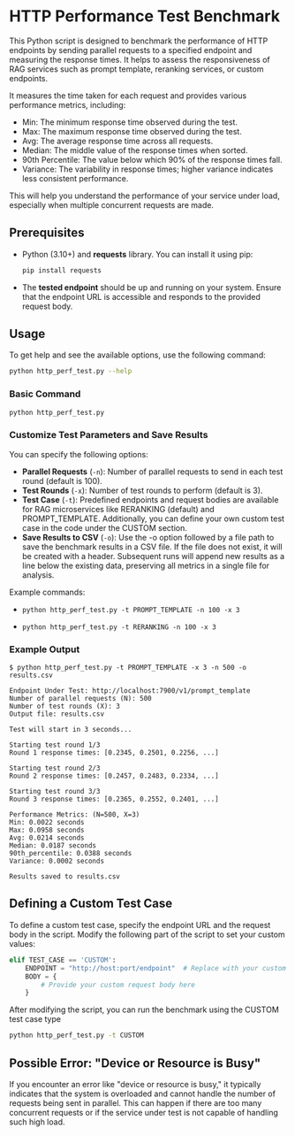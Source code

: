 # HTTP Performance Test Benchmark

This Python script is designed to benchmark the performance of HTTP endpoints by sending parallel requests to a specified endpoint and measuring the response times. It helps to assess the responsiveness of RAG services such as prompt template, reranking services, or custom endpoints.

It measures the time taken for each request and provides various performance metrics, including:
 - Min: The minimum response time observed during the test.
 - Max: The maximum response time observed during the test.
 - Avg: The average response time across all requests.
 - Median: The middle value of the response times when sorted.
 - 90th Percentile: The value below which 90% of the response times fall.
 - Variance: The variability in response times; higher variance indicates less consistent performance.

This will help you understand the performance of your service under load, especially when multiple concurrent requests are made.

## Prerequisites
 - Python (3.10+) and **requests** library. You can install it using pip:

    ```bash
    pip install requests
    ```
- The **tested endpoint** should be up and running on your system. Ensure that the endpoint URL is accessible and responds to the provided request body.

## Usage

To get help and see the available options, use the following command:

```bash
python http_perf_test.py --help
```

### Basic Command
```bash
python http_perf_test.py
```

### Customize Test Parameters and Save Results
You can specify the following options:
 - **Parallel Requests** (`-n`): Number of parallel requests to send in each test round (default is 100).
 - **Test Rounds** (`-x`): Number of test rounds to perform (default is 3).
 - **Test Case** (`-t`): Predefined endpoints and request bodies are available for RAG microservices like RERANKING (default) and PROMPT_TEMPLATE. Additionally, you can define your own custom test case in the code under the CUSTOM section. 
 - **Save Results to CSV** (`-o`): Use the -o option followed by a file path to save the benchmark results in a CSV file. If the file does not exist, it will be created with a header. Subsequent runs will append new results as a line below the existing data, preserving all metrics in a single file for analysis.

Example commands:
 - ```python http_perf_test.py -t PROMPT_TEMPLATE -n 100 -x 3```

 - ```python http_perf_test.py -t RERANKING -n 100 -x 3```


 ### Example Output
```
$ python http_perf_test.py -t PROMPT_TEMPLATE -x 3 -n 500 -o results.csv

Endpoint Under Test: http://localhost:7900/v1/prompt_template
Number of parallel requests (N): 500
Number of test rounds (X): 3
Output file: results.csv

Test will start in 3 seconds...

Starting test round 1/3
Round 1 response times: [0.2345, 0.2501, 0.2256, ...]

Starting test round 2/3
Round 2 response times: [0.2457, 0.2483, 0.2334, ...]

Starting test round 3/3
Round 3 response times: [0.2365, 0.2552, 0.2401, ...]

Performance Metrics: (N=500, X=3)
Min: 0.0022 seconds
Max: 0.0958 seconds
Avg: 0.0214 seconds
Median: 0.0187 seconds
90th_percentile: 0.0388 seconds
Variance: 0.0002 seconds

Results saved to results.csv
```

## Defining a Custom Test Case
To define a custom test case, specify the endpoint URL and the request body in the script.
Modify the following part of the script to set your custom values:
```python
elif TEST_CASE == 'CUSTOM':
    ENDPOINT = "http://host:port/endpoint"  # Replace with your custom endpoint
    BODY = {
        # Provide your custom request body here
    }
```
After modifying the script, you can run the benchmark using the CUSTOM test case type
```bash
python http_perf_test.py -t CUSTOM
```

## Possible Error: "Device or Resource is Busy"
If you encounter an error like "device or resource is busy," it typically indicates that the system is overloaded and cannot handle the number of requests being sent in parallel. This can happen if there are too many concurrent requests or if the service under test is not capable of handling such high load.